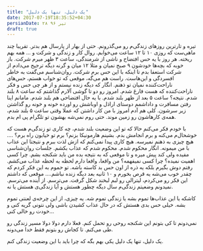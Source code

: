 ```yaml
---
title: "یک دلیل، تنها یک دلیل"
date: 2017-07-19T18:35:52+04:30
persianDate: ۲۸ تیر ۹۶
draft: true
---
```

تیره و تارترین روزهای زندگی‌م رو می‌گذرونم. حتی از بهار از پارسال‌ هم بدتر. تقریبا چند ماهی‌ست که روزی ۱۰ تا ۱۲ ساعت می‌خوابم. روال کار و زندگی و شرکت و ... همه بهم ریخته. هر روز با یه حس افتضاح و ناشی از شرمندگی، ساعت ۳ ظهر میرم شرکت. باز خوبه که بچه‌ها خودشون ۹ صبح نمیان و مثلا ۱۲ میان و گرنه دیگه ترجیح می‌دادم از شرکت استعفا بدم تا اینکه با این حس برم شرکت. روان‌شناسم می‌گفت به خاطر افسردگی و این‌هاست. راست هم می‌گه، موقعی که تو خواب هستم،  حس‌های ناراحت‌کننده نمیان تو ذهنم. انگار که دیگه زنده نیستم و از هر چی حس و فکر ناراحت‌کننده که هست فارغ شدم. امروز رو دو تا گوشی آلارم گذاشتم که ساعت ۸ بلند شدم. نتیجه؟ ساعت ۵ بعد از ظهر بلند شدم. با یه حال افتضاحی هم بلند شدم. مامانم اینا رفتن مسافرت و داداشمم دوستای اراذل و اوباشش رو اورده خونه و خونه رو گذاشتن زیر سرشون. کلی هم آدم امروز با من کار داشتن که عملا وقتی ساعت ۵ بلند شدم، همه‌ی کارهاشون رو زمین موند. حتی روم نمی‌شه بهشون تو تلگرام پی ام بدم.

با خودم فکر می‌کنم حالا که تو این وضعیت بلند شدم، چه کاری تو زندگی‌م هست که خوشحال‌م می‌کنه و برم انجامش بدم. بشینم هارمونیکا بزنم؟ برم تو خیابون راه برم؟ .... هیچ چیزی به ذهنم نمیرسه. هیچ کاری پیدا نمی‌کنم که ازش لذت ببرم و نتیجتا این عذاب با من میمونه. انگار محکوم شدم. محکوم شدم که عذاب بکشم. جلسات روان‌شناسی مفیده ولی کند پیش میره و تا موقعی که به نتیجه بده من باید شکنجه بشم. چرا کسی اهمیت نمیده؟ چرا کسی نمیفهمه؟ من واقعا، واقعا دارم لحظه به لحظه عذاب می‌کشم. رفتم دوش بگیرم بلکه یه ذره از اون حس بد کاسته باشه. تو حموم به این فکر کردم که چقدر خوب می‌شه یه قرص بخورم و ۱۰ ثانیه بعد دیگه زنده نباشم.... موقعی که داشتم این فکر رو می‌کردم، لیترالی رو لبم لبخند شکل گرفت. می‌ترسم. از آینده می‌ترسم. نمیدونم وضعیتم زندگی‌م سال دیگه چطور هستش و آیا زندگی‌ی هستش یا نه.

کاشکه یا این عذاب‌ها تموم بشه یا زندگی تموم شه. یه چیزی، از این چرخه‌ی لعنتی تموم بشه. 
خیلی حس بدی هستش که در حال عذاب کشیدن باشی ولی نتونی گریه کنی و خودت رو خالی کنی...

نمی‌دونم تا کی بتونم این شکنجه روحی رو تحمل کنم. فعلا دارم دولا دولا مسیر زندگی رو طی می‌کنم. تا کجاش رو بتونم فقط خدا می‌دونه.

یک دلیل، تنها یک دلیل یکی بهم بگه که چرا باید با این وضعیت زندگی کنم.
